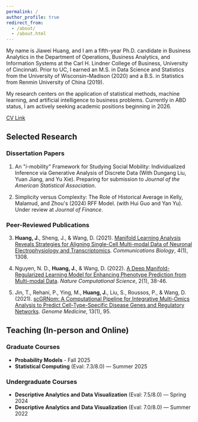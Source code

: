 ```yaml
---
permalink: /
author_profile: true
redirect_from: 
  - /about/
  - /about.html
---
```


My name is Jiawei Huang, and I am a fifth-year Ph.D. candidate in Business Analytics in the Department of Operations, Business Analytics, and Information Systems at the Carl H. Lindner College of Business, University of Cincinnati. Prior to UC, I earned an M.S. in Data Science and Statistics from the University of Wisconsin–Madison (2020) and a B.S. in Statistics from Renmin University of China (2019).

My research centers on the application of statistical methods, machine learning, and artificial intelligence to business problems. Currently in ABD status, I am actively seeking academic positions beginning in 2026.

[CV Link](/files/CV_Jiawei_Huang_UC.pdf)

## Selected Research

### Dissertation Papers

1. An "*i*-mobility" Framework for Studying Social Mobility: Individualized Inference via Generative Analysis of Discrete Data (With Dungang Liu, Yuan Jiang, and Yu Xie). Preparing for submission to *Journal of the American Statistical Association*.

2. Simplicity versus Complexity: The Role of Historical Average in Kelly, Malamud, and Zhou's (2024) RFF Model. (with Hui Guo and Yan Yu). Under review at *Journal of Finance*.

### Peer-Reviewed Publications

3. **Huang, J.**, Sheng, J., & Wang, D. (2021). [Manifold Learning Analysis Reveals Strategies for Aligning Single-Cell Multi-modal Data of Neuronal Electrophysiology and Transcriptomics](https://www.nature.com/articles/s42003-021-02820-9). *Communications Biology*, 4(1), 1308.

4. Nguyen, N. D., **Huang, J.**, & Wang, D. (2022). [A Deep Manifold-Regularized Learning Model for Enhancing Phenotype Prediction from Multi-modal Data](https://www.nature.com/articles/s43588-021-00185-x). *Nature Computational Science*, 2(1), 38-46.

5. Jin, T., Rehani, P., Ying, M., **Huang, J.**, Liu, S., Roussos, P., & Wang, D. (2021). [scGRNom: A Computational Pipeline for Integrative Multi-Omics Analysis to Predict Cell-Type-Specific Disease Genes and Regulatory Networks](https://genomemedicine.biomedcentral.com/articles/10.1186/s13073-021-00912-z). *Genome Medicine*, 13(1), 95.

## Teaching (In-person and Online)

### Graduate Courses
- **Probability Models** - Fall 2025
- **Statistical Computing** (Eval: 7.3/8.0) — Summer 2025

### Undergraduate Courses
- **Descriptive Analytics and Data Visualization** (Eval: 7.5/8.0) — Spring 2024
- **Descriptive Analytics and Data Visualization** (Eval: 7.0/8.0) — Summer 2022
